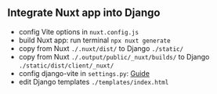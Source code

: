 ## Integrate Nuxt app into Django

- config Vite options in `nuxt.config.js`
- build Nuxt app: run terminal `npx nuxt generate`
- copy from Nuxt `./.nuxt/dist/` to Django `./static/`
- copy from Nuxt `./.output/public/_nuxt/builds/` to Django `./static/dist/client/_nuxt/`
- config django-vite in `settings.py`: [Guide](https://github.com/MrBin99/django-vite?tab=readme-ov-file#usage)
- edit Django templates `./templates/index.html`